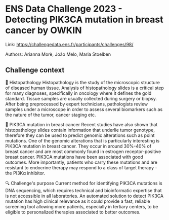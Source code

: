 # ENS Data Challenge 2023 - Detecting PIK3CA mutation in breast cancer by OWKIN 
Link: https://challengedata.ens.fr/participants/challenges/98/

Authors: Arianna Morè, João Melo, Maria Stoelben

## Challenge context
🔬 Histopathology
Histopathology is the study of the microscopic structure of diseased human tissue. Analysis of histopathology slides is a critical step for many diagnoses, specifically in oncology where it defines the gold standard. Tissue samples are usually collected during surgery or biopsy. After being preprocessed by expert technicians, pathologists review samples under a microscope in order to assess several biomarkers such as the nature of the tumor, cancer staging etc.

🧬 PIK3CA mutation in breast cancer
Recent studies have also shown that histopathology slides contain information that underlie tumor genotype, therefore they can be used to predict genomic alterations such as point mutations. One of the genomic alterations that is particularly interesting is PIK3CA mutation in breast cancer. They occur in around 30%-40% of breast cancer and are most commonly found in estrogen receptor-positive breast cancer. PIK3CA mutations have been associated with good outcomes. More importantly, patients who carry these mutations and are resistant to endocrine therapy may respond to a class of target therapy - the PI3Kα inhibitor.

🔍 Challenge's purpose
Current method for identifying PIK3CA mutations is DNA sequencing, which requires technical and bioinformatic expertise that is not accessible in all laboratories. An automated solution to detect PIK3CA mutation has high clinical relevance as it could provide a fast, reliable screening tool allowing more patients, especially in tertiary centers, to be eligible to personalized therapies associated to better outcomes.
